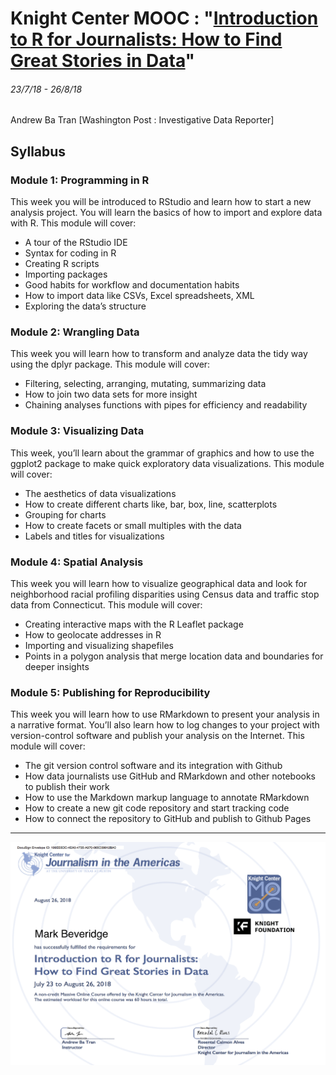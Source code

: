 # Knight Center MOOC : "[Introduction to R for Journalists: How to Find Great Stories in Data](https://journalismcourses.org/RC0818.html)"
###### 23/7/18 - 26/8/18

Andrew Ba Tran [Washington Post : Investigative Data Reporter]

## Syllabus
### Module 1: Programming in R
This week you will be introduced to RStudio and learn how to start a new analysis project. You will learn the basics of how to import and explore data with R. This module will cover:

* A tour of the RStudio IDE
* Syntax for coding in R
* Creating R scripts
* Importing packages
* Good habits for workflow and documentation habits
* How to import data like CSVs, Excel spreadsheets, XML
* Exploring the data’s structure


### Module 2: Wrangling Data
This week you will learn how to transform and analyze data the tidy way using the dplyr package. This module will cover:

* Filtering, selecting, arranging, mutating, summarizing data
* How to join two data sets for more insight
* Chaining analyses functions with pipes for efficiency and readability


### Module 3: Visualizing Data
This week, you’ll learn about the grammar of graphics and how to use the ggplot2 package to make quick exploratory data visualizations. This module will cover:

* The aesthetics of data visualizations
* How to create different charts like, bar, box, line, scatterplots
* Grouping for charts
* How to create facets or small multiples with the data
* Labels and titles for visualizations


### Module 4: Spatial Analysis
This week you will learn how to visualize geographical data and look for neighborhood racial profiling disparities using Census data and traffic stop data from Connecticut. This module will cover:

* Creating interactive maps with the R Leaflet package
* How to geolocate addresses in R
* Importing and visualizing shapefiles
* Points in a polygon analysis that merge location data and boundaries for deeper insights


### Module 5: Publishing for Reproducibility
This week you will learn how to use RMarkdown to present your analysis in a narrative format. You’ll also learn how to log changes to your project with version-control software and publish your analysis on the Internet. This module will cover:

* The git version control software and its integration with Github
* How data journalists use GitHub and RMarkdown and other notebooks to publish their work
* How to use the Markdown markup language to annotate RMarkdown
* How to create a new git code repository and start tracking code
* How to connect the repository to GitHub and publish to Github Pages

---

![certificate](RC0818_Certificate.png "certificate")